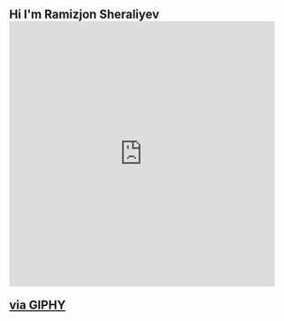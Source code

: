## Hi I'm Ramizjon Sheraliyev <iframe src="https://giphy.com/embed/gM5qFksULw54NMWyry" width="480" height="480" style="" frameBorder="0" class="giphy-embed" allowFullScreen></iframe><p><a href="https://giphy.com/stickers/hello-wave-hand-gM5qFksULw54NMWyry">via GIPHY</a></p>

